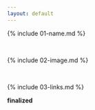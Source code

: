 ```yaml
---
layout: default
---
```


{% include 01-name.md %}

<br>

{% include 02-image.md %}

<br>

{% include 03-links.md %}

**finalized**
